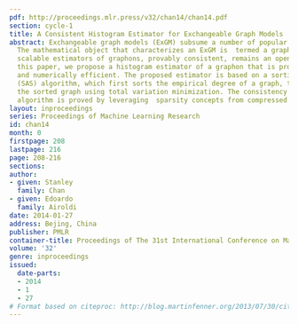 ```yaml
---
pdf: http://proceedings.mlr.press/v32/chan14/chan14.pdf
section: cycle-1
title: A Consistent Histogram Estimator for Exchangeable Graph Models
abstract: Exchangeable graph models (ExGM) subsume a number of popular network models.
  The mathematical object that characterizes an ExGM is  termed a graphon. Finding
  scalable estimators of graphons, provably consistent, remains an open issue. In
  this paper, we propose a histogram estimator of a graphon that is provably consistent
  and numerically efficient. The proposed estimator is based on a sorting-and-smoothing
  (SAS) algorithm, which first sorts the empirical degree of a graph, then smooths
  the sorted graph using total variation minimization. The consistency of the SAS
  algorithm is proved by leveraging  sparsity concepts from compressed sensing.
layout: inproceedings
series: Proceedings of Machine Learning Research
id: chan14
month: 0
firstpage: 208
lastpage: 216
page: 208-216
sections: 
author:
- given: Stanley
  family: Chan
- given: Edoardo
  family: Airoldi
date: 2014-01-27
address: Bejing, China
publisher: PMLR
container-title: Proceedings of The 31st International Conference on Machine Learning
volume: '32'
genre: inproceedings
issued:
  date-parts:
  - 2014
  - 1
  - 27
# Format based on citeproc: http://blog.martinfenner.org/2013/07/30/citeproc-yaml-for-bibliographies/
---
```

